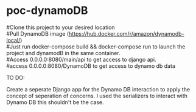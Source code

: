 # poc-dynamoDB
#Clone this project to your desired location<br/>
#Pull DynamoDB image (https://hub.docker.com/r/amazon/dynamodb-local/)<br/>
#Just run docker-compose build && docker-compose run to launch the project and dynamodB in the same container. <br/>#Access 0.0.0.0:8080/main/api to get access to django api. <br/>#access 0.0.0.0:8080/DynamoDB to get access to dynamo db data
<br/>

TO DO:

Create a seperate Django app for the Dynamo DB interaction to apply the concept of  seperation of concerns. I used the serializers to interact with Dynamo DB this shouldn't be the case. 
